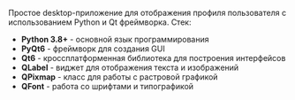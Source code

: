 Простое desktop-приложение для отображения профиля пользователя с использованием Python и Qt фреймворка.
Стек:
- **Python 3.8+** - основной язык программирования
- **PyQt6** - фреймворк для создания GUI
- **Qt6** - кроссплатформенная библиотека для построения интерфейсов
- **QLabel** - виджет для отображения текста и изображений
- **QPixmap** - класс для работы с растровой графикой
- **QFont** - работа со шрифтами и типографикой

